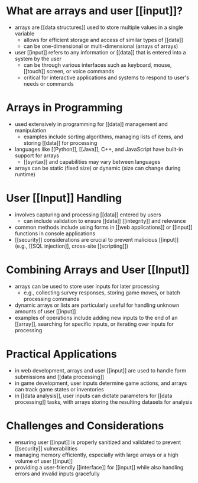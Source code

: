 # What are arrays and user [[input]]?
- arrays are [[data structures]] used to store multiple values in a single variable
	- allows for efficient storage and access of similar types of [[data]]
	- can be one-dimensional or multi-dimensional (arrays of arrays)
- user [[input]] refers to any information or [[data]] that is entered into a system by the user
	- can be through various interfaces such as keyboard, mouse, [[touch]] screen, or voice commands
	- critical for interactive applications and systems to respond to user's needs or commands

# Arrays in Programming
- used extensively in programming for [[data]] management and manipulation
	- examples include sorting algorithms, managing lists of items, and storing [[data]] for processing
- languages like [[Python]], [[Java]], C++, and JavaScript have built-in support for arrays
	- [[syntax]] and capabilities may vary between languages
- arrays can be static (fixed size) or dynamic (size can change during runtime)

# User [[Input]] Handling
- involves capturing and processing [[data]] entered by users
	- can include validation to ensure [[data]] [[integrity]] and relevance
- common methods include using forms in [[web applications]] or [[input]] functions in console applications
- [[security]] considerations are crucial to prevent malicious [[input]] (e.g., [[SQL injection]], cross-site [[scripting]])

# Combining Arrays and User [[Input]]
- arrays can be used to store user inputs for later processing
	- e.g., collecting survey responses, storing game moves, or batch processing commands
- dynamic arrays or lists are particularly useful for handling unknown amounts of user [[input]]
- examples of operations include adding new inputs to the end of an [[array]], searching for specific inputs, or iterating over inputs for processing

# Practical Applications
- in web development, arrays and user [[input]] are used to handle form submissions and [[data processing]]
- in game development, user inputs determine game actions, and arrays can track game states or inventories
- in [[data analysis]], user inputs can dictate parameters for [[data processing]] tasks, with arrays storing the resulting datasets for analysis

# Challenges and Considerations
- ensuring user [[input]] is properly sanitized and validated to prevent [[security]] vulnerabilities
- managing memory efficiently, especially with large arrays or a high volume of user [[input]]
- providing a user-friendly [[interface]] for [[input]] while also handling errors and invalid inputs gracefully